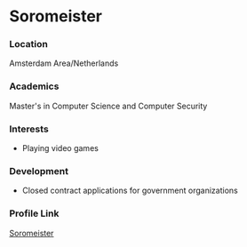 # Soromeister

### Location

Amsterdam Area/Netherlands

### Academics

Master's in Computer Science and Computer Security

### Interests

- Playing video games

### Development

- Closed contract applications for government organizations

### Profile Link

[Soromeister](https://github.com/Soromeister)
